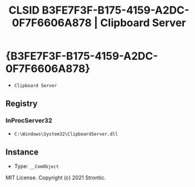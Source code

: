 ﻿---
title: "CLSID B3FE7F3F-B175-4159-A2DC-0F7F6606A878 | Clipboard Server"
excerpt: What is COM-Object CLSID B3FE7F3F-B175-4159-A2DC-0F7F6606A878?
---

# {B3FE7F3F-B175-4159-A2DC-0F7F6606A878}

* `Clipboard Server`

## Registry


### InProcServer32

* `C:\Windows\System32\ClipboardServer.dll`

## Instance

* Type: `__ComObject`

MIT License. Copyright (c) 2021 Strontic.


